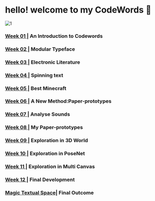 # hello! welcome to my CodeWords :information_desk_person:
![1](https://user-images.githubusercontent.com/68985217/96690621-a5750600-13cf-11eb-885a-af6c7c275661.gif)

### [Week 01 ](https://github.com/Faye12/CodeWord/tree/master/Week_1)| An Introduction to Codewords
### [Week 02 ](https://github.com/Faye12/CodeWord/tree/master/Week_2)| Modular Typeface
### [Week 03 ](https://github.com/Faye12/CodeWord/tree/master/Week_3)| Electronic Literature
### [Week 04 ](https://github.com/Faye12/CodeWord/tree/master/Week_4)| Spinning text
### [Week 05 ](https://github.com/Faye12/CodeWord/tree/master/Week_5)| Best Minecraft
### [Week 06 ](https://github.com/Faye12/CodeWord/tree/master/Week_6)| A New Method:Paper-prototypes
### [Week 07 ](https://github.com/Faye12/CodeWord/tree/master/Week_7)| Analyse Sounds 
### [Week 08 ](https://github.com/Faye12/CodeWord/tree/master/Week_8)| My Paper-prototypes
### [Week 09 ](https://github.com/Faye12/CodeWord/tree/master/Week_9)| Exploration in 3D World
### [Week 10 ](https://github.com/Faye12/CodeWord/tree/master/Week_10)| Exploration in PoseNet
### [Week 11 ](https://github.com/Faye12/CodeWord/tree/master/Week_11)| Exploration in Multi Canvas
### [Week 12 ](https://github.com/Faye12/CodeWord/tree/master/Week_12)| Final Development

### [Magic Textual Space](https://faye12.github.io/CodeWord/majorProject/MajorProject_Final/)| Final Outcome
